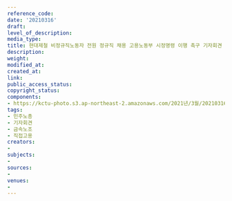 ```yaml
---
reference_code: 
date: '20210316'
draft: 
level_of_description: 
media_type: 
title: 현대제철 비정규직노동자 전원 정규직 채용 고용노동부 시정명령 이행 촉구 기자회견
description: 
weight: 
modified_at: 
created_at: 
link: 
public_access_status: 
copyright_status: 
components:
- https://kctu-photo.s3.ap-northeast-2.amazonaws.com/2021년/3월/20210316-현대제철+비정규직노동자+전원+정규직+채용+고용노동부+시정명령+이행+촉구+기자회견_민주노총_기자회견_금속노조_직접고용/_1DX0074.jpg
tags:
- 민주노총
- 기자회견
- 금속노조
- 직접고용
creators:
- 
subjects:
- 
sources:
- 
venues:
- 
---
```

